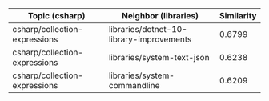 | Topic (csharp) | Neighbor (libraries) | Similarity |
|-------------|-------------------|------------|
| csharp/collection-expressions | libraries/dotnet-10-library-improvements | 0.6799 |
| csharp/collection-expressions | libraries/system-text-json | 0.6238 |
| csharp/collection-expressions | libraries/system-commandline | 0.6209 |
